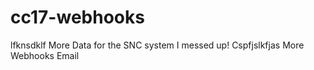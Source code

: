 # cc17-webhooks
lfknsdklf
More Data for the SNC system
I messed up!
Cspfjslkfjas
More Webhooks
Email
